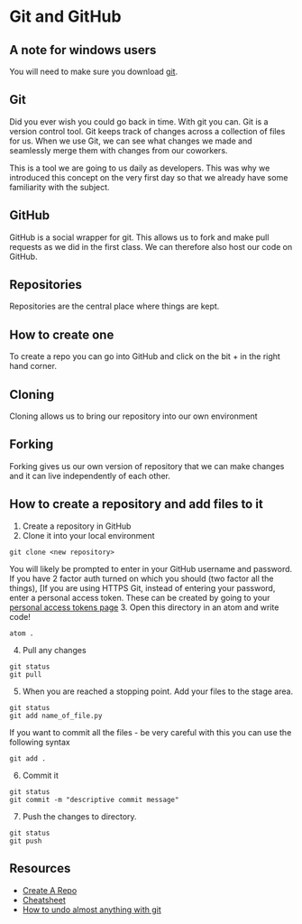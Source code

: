 # Git and GitHub

## A note for windows users
You will need to make sure you download [git](https://git-scm.com/).

## Git
Did you ever wish you could go back in time. With git you can. Git is a version control tool. Git keeps track of changes across a collection of files for us. When we use Git, we can see what changes we made and seamlessly merge them with changes from our coworkers.

This is a tool we are going to us daily as developers. This was why we introduced this concept on the very first day so that we already have some familiarity with the subject.

## GitHub
GitHub is a social wrapper for git. This allows us to fork and make pull requests as we did in the first class. We can therefore also host our code on GitHub.

## Repositories
Repositories are the central place where things are kept.

## How to create one
To create a repo you can go into GitHub and click on the bit + in the right hand corner.

## Cloning
Cloning allows us to bring our repository into our own environment

## Forking
Forking gives us our own version of repository that we can make changes and it can live independently of each other.

## How to create a repository and add files to it
1. Create a repository in GitHub
2. Clone it into your local environment
```
git clone <new repository>
```
You will likely be prompted to enter in your GitHub username and password. If you have 2 factor auth turned on which you should (two factor all the things), [If you are using HTTPS Git, instead of entering your password, enter a personal access token. These can be created by going to your
[personal access tokens page](https://github.com/settings/tokens)
3. Open this directory in an atom and write code!
```
atom .
```
4. Pull any changes
```
git status
git pull
```
5.  When you are reached a stopping point. Add your files to the stage area.
```
git status
git add name_of_file.py
```
If you want to commit all the files - be very careful with this you can use the following syntax
```
git add .
```
6. Commit it
```
git status
git commit -m "descriptive commit message"
```
7. Push the changes to directory.
```
git status
git push
```

## Resources
- [Create A Repo](https://help.github.com/articles/create-a-repo/)
- [Cheatsheet](https://git.generalassemb.ly/ga-wdi-lessons/git-intro/blob/master/cheatsheet.md)
- [How to undo almost anything with git](https://blog.github.com/2015-06-08-how-to-undo-almost-anything-with-git/)
